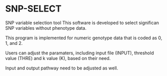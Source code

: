 # SNP-SELECT
SNP variable selection tool
This software is developed to select significan SNP variables without phenotype data.

This program is implemented for numeric genotype data that is coded as 0, 1, and 2. 

Users can adjust the paramaters, including input file (INPUT), threshold value (THRE) and k value (K), based on their need.

Input and output pathway need to be adjusted as well.
